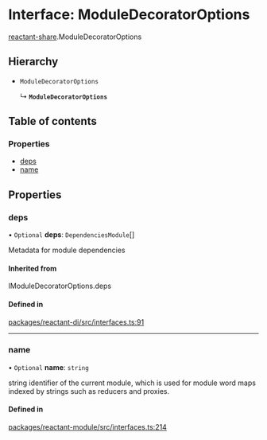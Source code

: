 # Interface: ModuleDecoratorOptions

[reactant-share](../modules/reactant_share.md).ModuleDecoratorOptions

## Hierarchy

- `ModuleDecoratorOptions`

  ↳ **`ModuleDecoratorOptions`**

## Table of contents

### Properties

- [deps](reactant_share.ModuleDecoratorOptions.md#deps)
- [name](reactant_share.ModuleDecoratorOptions.md#name)

## Properties

### deps

• `Optional` **deps**: `DependenciesModule`[]

Metadata for module dependencies

#### Inherited from

IModuleDecoratorOptions.deps

#### Defined in

[packages/reactant-di/src/interfaces.ts:91](https://github.com/unadlib/reactant/blob/f66dad8a/packages/reactant-di/src/interfaces.ts#L91)

___

### name

• `Optional` **name**: `string`

string identifier of the current module, which is used for module word maps indexed by strings such as reducers and proxies.

#### Defined in

[packages/reactant-module/src/interfaces.ts:214](https://github.com/unadlib/reactant/blob/f66dad8a/packages/reactant-module/src/interfaces.ts#L214)
